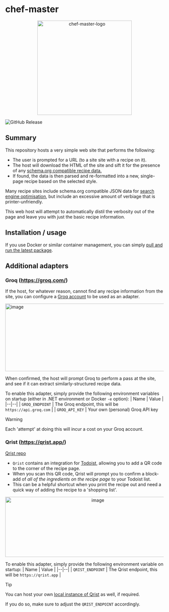 # chef-master

<p align="center">    
    <img width="300" alt="chef-master-logo" src="https://github.com/user-attachments/assets/088e35fb-eeb2-47d1-b8a0-32a226b4c75e" />
</p>

![GitHub Release](https://img.shields.io/github/v/release/gman-au/chef-master)

## Summary
This repository hosts a very simple web site that performs the following:

* The user is prompted for a URL (to a site site with a recipe on it).
* The host will download the HTML of the site and sift it for the presence of any [schema.org compatible recipe data.](https://developers.google.com/search/docs/appearance/structured-data/recipe)
* If found, the data is then parsed and re-formatted into a new, single-page recipe based on the selected style.

Many recipe sites include schema.org compatible JSON data for [search engine optimisation](https://developers.google.com/search/docs/appearance/structured-data/intro-structured-data), but include an excessive amount of verbiage that is printer-unfriendly.

This web host will attempt to automatically distil the verbosity out of the page and leave you with just the basic recipe information.

## Installation / usage
If you use Docker or similar container management, you can simply [pull and run the latest package](https://github.com/orgs/gman-au/packages?repo_name=chef-master). 

## Additional adapters

### Groq (https://groq.com/)

If the host, for whatever reason, cannot find any recipe information from the site, you can configure a [Groq account](https://console.groq.com/home) to be used as an adapter.

<img width="1091" height="215" alt="image" src="https://github.com/user-attachments/assets/3eb04a11-58ab-4e36-b50a-b8bde4831dac" />

When confirmed, the host will prompt Groq to perform a pass at the site, and see if it can extract similarly-structured recipe data.

To enable this adapter, simply provide the following environment variables on startup (either in .NET environment or Docker `-e` option):
| Name | Value |
|--|--|
| `GROQ_ENDPOINT` | The Groq endpoint, this will be `https://api.groq.com` |
| `GROQ_API_KEY` | Your own (personal) Groq API key

> [!WARNING]
> Each 'attempt' at doing this will incur a cost on your Groq account.

### Qrist (https://qrist.app/)

[Qrist repo](https://github.com/gman-au/qrist)

* `Qrist` contains an integration for [Todoist](https://www.todoist.com/), allowing you to add a QR code to the corner of the recipe page.
* When you scan this QR code, Qrist will prompt you to confirm a block-add of *all of the ingredients on the recipe page* to your Todoist list.
* This can be a helpful shortcut when you print the recipe out and need a quick way of adding the recipe to a 'shopping list'.

<p align="center">
  <img width="573" height="191" alt="image" src="https://github.com/user-attachments/assets/8bb758f3-f81d-42a7-9bc2-f99b5bad2bea" />
</p>

To enable this adapter, simply provide the following environment variable on startup:
| Name | Value |
|--|--|
| `QRIST_ENDPOINT` | The Qrist endpoint, this will be `https://qrist.app` |

> [!TIP]
> You can host your own [local instance of Qrist](https://github.com/gman-au/qrist/pkgs/container/qrist%2Fqrist) as well, if required.
> 
> If you do so, make sure to adjust the `QRIST_ENDPOINT` accordingly.


